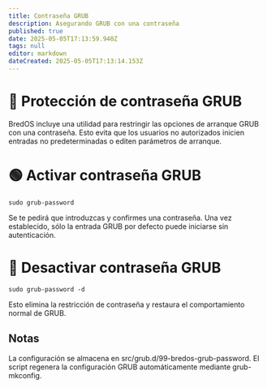 ```yaml
---
title: Contraseña GRUB
description: Asegurando GRUB con una contraseña
published: true
date: 2025-05-05T17:13:59.940Z
tags: null
editor: markdown
dateCreated: 2025-05-05T17:13:14.153Z
---
```


# 🔐 Protección de contraseña GRUB

BredOS incluye una utilidad para restringir las opciones de arranque GRUB con una contraseña.
Esto evita que los usuarios no autorizados inicien entradas no predeterminadas o editen parámetros de arranque.

# 🟢 Activar contraseña GRUB

`sudo grub-password`

Se te pedirá que introduzcas y confirmes una contraseña.
Una vez establecido, sólo la entrada GRUB por defecto puede iniciarse sin autenticación.

# 🔴 Desactivar contraseña GRUB

`sudo grub-password -d`

Esto elimina la restricción de contraseña y restaura el comportamiento normal de GRUB.

## Notas

La configuración se almacena en src/grub.d/99-bredos-grub-password.
El script regenera la configuración GRUB automáticamente mediante grub-mkconfig.